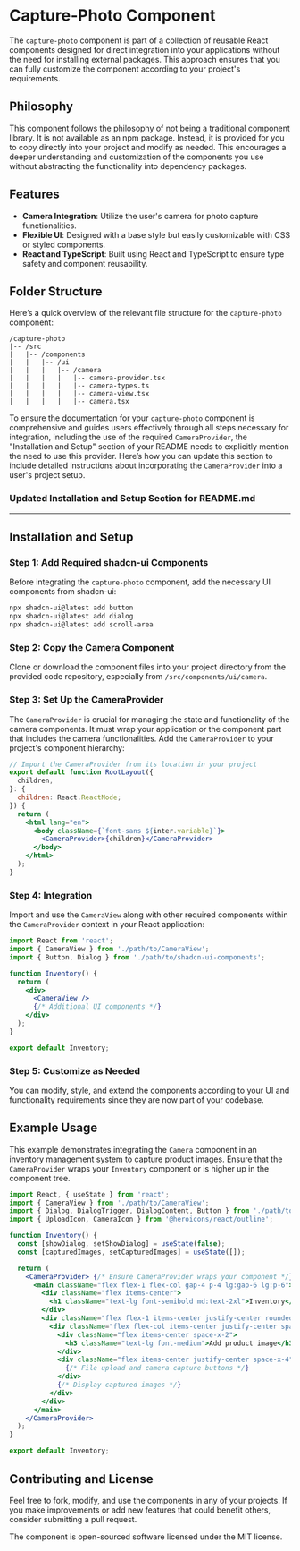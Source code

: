 # Capture-Photo Component

The `capture-photo` component is part of a collection of reusable React components designed for direct integration into your applications without the need for installing external packages. This approach ensures that you can fully customize the component according to your project's requirements.

## Philosophy

This component follows the philosophy of not being a traditional component library. It is not available as an npm package. Instead, it is provided for you to copy directly into your project and modify as needed. This encourages a deeper understanding and customization of the components you use without abstracting the functionality into dependency packages.

## Features

- **Camera Integration**: Utilize the user's camera for photo capture functionalities.
- **Flexible UI**: Designed with a base style but easily customizable with CSS or styled components.
- **React and TypeScript**: Built using React and TypeScript to ensure type safety and component reusability.

## Folder Structure

Here’s a quick overview of the relevant file structure for the `capture-photo` component:

```
/capture-photo
|-- /src
|   |-- /components
|   |   |-- /ui
|   |   |   |-- /camera
|   |   |   |   |-- camera-provider.tsx
|   |   |   |   |-- camera-types.ts
|   |   |   |   |-- camera-view.tsx
|   |   |   |   |-- camera.tsx
```

To ensure the documentation for your `capture-photo` component is comprehensive and guides users effectively through all steps necessary for integration, including the use of the required `CameraProvider`, the "Installation and Setup" section of your README needs to explicitly mention the need to use this provider. Here’s how you can update this section to include detailed instructions about incorporating the `CameraProvider` into a user's project setup.

### Updated Installation and Setup Section for README.md

---

## Installation and Setup

### Step 1: Add Required shadcn-ui Components

Before integrating the `capture-photo` component, add the necessary UI components from shadcn-ui:

```bash
npx shadcn-ui@latest add button
npx shadcn-ui@latest add dialog
npx shadcn-ui@latest add scroll-area
```

### Step 2: Copy the Camera Component

Clone or download the component files into your project directory from the provided code repository, especially from `/src/components/ui/camera`.

### Step 3: Set Up the CameraProvider

The `CameraProvider` is crucial for managing the state and functionality of the camera components. It must wrap your application or the component part that includes the camera functionalities. Add the `CameraProvider` to your project's component hierarchy:

```jsx
// Import the CameraProvider from its location in your project
export default function RootLayout({
  children,
}: {
  children: React.ReactNode;
}) {
  return (
    <html lang="en">
      <body className={`font-sans ${inter.variable}`}>
        <CameraProvider>{children}</CameraProvider>
      </body>
    </html>
  );
}
```

### Step 4: Integration

Import and use the `CameraView` along with other required components within the `CameraProvider` context in your React application:

```jsx
import React from 'react';
import { CameraView } from './path/to/CameraView';
import { Button, Dialog } from './path/to/shadcn-ui-components';

function Inventory() {
  return (
    <div>
      <CameraView />
      {/* Additional UI components */}
    </div>
  );
}

export default Inventory;
```

### Step 5: Customize as Needed

You can modify, style, and extend the components according to your UI and functionality requirements since they are now part of your codebase.

## Example Usage

This example demonstrates integrating the `Camera` component in an inventory management system to capture product images. Ensure that the `CameraProvider` wraps your `Inventory` component or is higher up in the component tree.

```jsx
import React, { useState } from 'react';
import { CameraView } from './path/to/CameraView';
import { Dialog, DialogTrigger, DialogContent, Button } from './path/to/ui-components';
import { UploadIcon, CameraIcon } from '@heroicons/react/outline';

function Inventory() {
  const [showDialog, setShowDialog] = useState(false);
  const [capturedImages, setCapturedImages] = useState([]);

  return (
    <CameraProvider> {/* Ensure CameraProvider wraps your component */}
      <main className="flex flex-1 flex-col gap-4 p-4 lg:gap-6 lg:p-6">
        <div className="flex items-center">
          <h1 className="text-lg font-semibold md:text-2xl">Inventory</h1>
        </div>
        <div className="flex flex-1 items-center justify-center rounded-lg border border-dashed shadow-sm">
          <div className="flex flex-col items-center justify-center space-y-4 p-8">
            <div className="flex items-center space-x-2">
              <h3 className="text-lg font-medium">Add product image</h3>
            </div>
            <div className="flex items-center justify-center space-x-4">
              {/* File upload and camera capture buttons */}
            </div>
            {/* Display captured images */}
          </div>
        </div>
      </main>
    </CameraProvider>
  );
}

export default Inventory;
```

## Contributing and License

Feel free to fork, modify, and use the components in any of your projects. If you make improvements or add new features that could benefit others, consider submitting a pull request.

The component is open-sourced software licensed under the MIT license.
